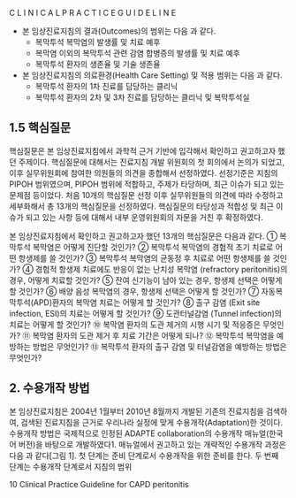 C L I N I C A L P R A C T I C E G U I D E L I N E

*   본 임상진료지침의 결과(Outcomes)의 범위는 다음 과 같다.
    - 복막투석 복막염의 발생률 및 치료 예후
    - 복막염 이외의 복막투석 관련 감염 합병증의 발생률 및 치료 예후
    - 복막투석 환자의 생존율 및 기술 생존율
*   본 임상진료지침의 의료환경(Health Care Setting) 및 적용 범위는 다음 과 같다.
    - 복막투석 환자의 1차 진료를 담당하는 클리닉
    - 복막투석 환자의 2차 및 3차 진료를 담당하는 클리닉 및 복막투석실

## 1.5 핵심질문

핵심질문은 본 임상진료지침에서 과학적 근거 기반에 입각해서 확인하고 권고하고자 했던 주제이다. 핵심질문에 대해서는 진료지침 개발 위원회의 첫 회의에서 논의가 되었고, 이후 실무위원회에 참여한 의원들의 의견을 종합해서 선정하였다. 선정기준은 지침의 PIPOH 범위였으며, PIPOH 범위에 적합하고, 주제가 타당하며, 최근 이슈가 되고 있는 문제점 등이었다. 처음 10개의 핵심질문 선정 이후 실무위원들의 의견에 따라 수정하고 세부화해서 총 13개의 핵심질문을 선정하였다. 핵심질문의 타당성과 적합성 및 최근 이슈가 되고 있는 사항 등에 대해서 내부 운영위원회의 자문을 거친 후 확정하였다.

본 임상진료지침에서 확인하고 권고하고자 했던 13개의 핵심질문은 다음과 같다.
① 복막투석 복막염은 어떻게 진단할 것인가?
② 복막투석 복막염의 경험적 초기 치료로 어떤 항생제를 쓸 것인가?
③ 복막투석 복막염의 균동정 후 치료로 어떤 항생제를 쓸 것인가?
④ 경험적 항생제 치료에도 반응이 없는 난치성 복막염 (refractory peritonitis)의 경우, 어떻게 치료할 것인가?
⑤ 잔여 신기능이 남아 있는 경우, 항생제 선택은 어떻게 할 것인가?
⑥ 배양 음성 복막염의 경우, 항생제 선택은 어떻게 할 것인가?
⑦ 자동복막투석(APD)환자의 복막염 치료는 어떻게 할 것인가?
⑧ 출구 감염 (Exit site infection, ESI)의 치료는 어떻게 할 것인가?
⑨ 도관터널감염 (Tunnel infection)의 치료는 어떻게 할 것인가?
⑩ 복막염 환자의 도관 제거의 시행 시기 및 적응증은 무엇인가?
⑪ 복막염 환자의 도관 제거 후 치료 기간은 어떻게 되나?
⑫ 복막투석 복막염을 예방하는 방법은 무엇인가?
⑬ 복막투석 환자의 출구 감염 및 터널감염을 예방하는 방법은 무엇인가?

## 2. 수용개작 방법

본 임상진료지침은 2004년 1월부터 2010년 8월까지 개발된 기존의 진료지침을 검색하여, 검색된 진료지침을 근거로 우리나라 실정에 맞게 수용개작(Adaptation)한 것이다. 수용개작 방법은 국제적으로 인정된 ADAPTE collaboration의 수용개작 매뉴얼(한국어 버전)을 바탕으로 개발하였다1. 매뉴얼에서 권고하고 있는 개략적인 수용개작 과정은 다음 과 같다[그림 1]. 첫 단계는 준비 단계로서 수용개작을 위한 준비를 한다. 두 번째 단계는 수용개작 단계로서 지침의 범위

<PAGE>10
Clinical Practice Guideline for CAPD peritonitis